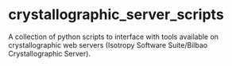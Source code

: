 # crystallographic_server_scripts
A collection of python scripts to interface with tools available on crystallographic web servers (Isotropy Software Suite/Bilbao Crystallographic Server).
